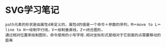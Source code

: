# SVG学习笔记
    path元素的形状是由属性d来定义的，属性d的值是一个命令＋参数的序列，M＝move to L＝line to H＝绘制平行线，V＝绘制垂直线，Z＝闭合图形，
    通过相对位置来绘制图形，命令使用的小写字母.相对坐标形式是相对于它前面的点需要移动的距离
    